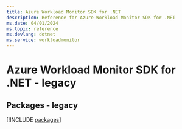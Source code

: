 ```yaml
---
title: Azure Workload Monitor SDK for .NET
description: Reference for Azure Workload Monitor SDK for .NET
ms.date: 04/01/2024
ms.topic: reference
ms.devlang: dotnet
ms.service: workloadmonitor
---
```

# Azure Workload Monitor SDK for .NET - legacy
## Packages - legacy
[!INCLUDE [packages](workload-monitor-index.md)]